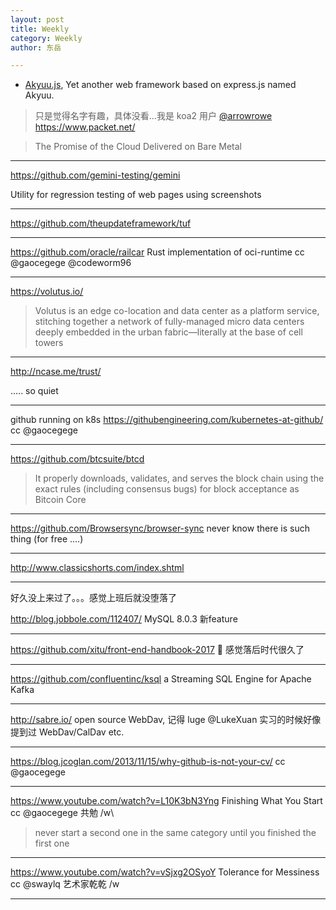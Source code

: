 ```yaml
---
layout: post
title: Weekly
category: Weekly
author: 东岳

---
```


- [Akyuu.js](https://github.com/akyuujs), Yet another web framework based on express.js named Akyuu.
 > 只是觉得名字有趣，具体没看...我是 koa2 用户
[@arrowrowe](https://github.com/arrowrowe)
https://www.packet.net/

> The Promise of the Cloud Delivered on Bare Metal

***

https://github.com/gemini-testing/gemini

Utility for regression testing of web pages using screenshots 

***

https://github.com/theupdateframework/tuf

***

https://github.com/oracle/railcar Rust implementation of oci-runtime cc @gaocegege @codeworm96 

***

https://volutus.io/ 

> Volutus is an edge co-location and data center as a platform service, stitching together a network of fully-managed micro data centers deeply embedded in the urban fabric—literally at the base of cell towers

***

http://ncase.me/trust/

..... so quiet

***

github running on k8s https://githubengineering.com/kubernetes-at-github/ cc @gaocegege 

***

https://github.com/btcsuite/btcd

> It properly downloads, validates, and serves the block chain using the exact rules (including consensus bugs) for block acceptance as Bitcoin Core

***

https://github.com/Browsersync/browser-sync never know there is such thing (for free ....) 

***

http://www.classicshorts.com/index.shtml

***

好久没上来过了。。。感觉上班后就没堕落了

http://blog.jobbole.com/112407/
MySQL 8.0.3 新feature

***

https://github.com/xitu/front-end-handbook-2017 🐑 感觉落后时代很久了

***

https://github.com/confluentinc/ksql  a Streaming SQL Engine for Apache Kafka

***

http://sabre.io/ open source WebDav, 记得 luge @LukeXuan 实习的时候好像提到过 WebDav/CalDav etc.

***

https://blog.jcoglan.com/2013/11/15/why-github-is-not-your-cv/ cc @gaocegege 

***

https://www.youtube.com/watch?v=L10K3bN3Yng Finishing What You Start cc @gaocegege 共勉 /w\

> never start a second one in the same category until you finished the first one

***

https://www.youtube.com/watch?v=vSjxg2OSyoY Tolerance for Messiness cc @swaylq 艺术家乾乾 /w

***

